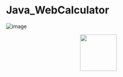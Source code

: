 # Java_WebCalculator
![image](https://github.com/EduardKriv/Java_WebCalculator/tree/main/materials/calc.gif)
<div id="header" align="center">
  <img src="https://github.com/EduardKriv/Java_WebCalculator/tree/main/materials/calc.gif" width="100"/>
</div>
